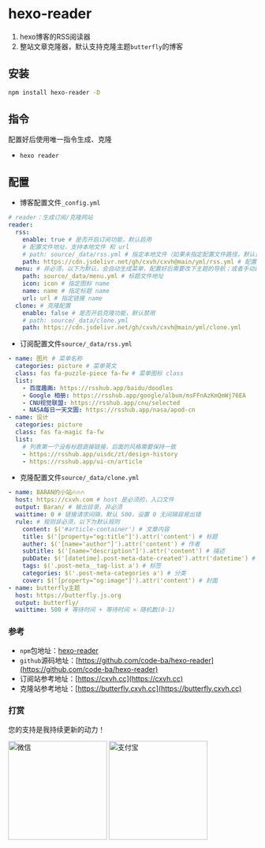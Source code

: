 # hexo-reader
1. hexo博客的RSS阅读器
2. 整站文章克隆器，默认支持克隆主题`butterfly`的博客

## 安装
``` bash
npm install hexo-reader -D
```

## 指令
配置好后使用唯一指令生成、克隆
- `hexo reader`

## 配置
- 博客配置文件`_config.yml`
```yml
# reader：生成订阅/克隆网站
reader:
  rss:
    enable: true # 是否开启订阅功能，默认启用
    # 配置文件地址，支持本地文件 和 url
    # path: source/_data/rss.yml # 指定本地文件（如果未指定配置文件路径，默认读取这个文件）
    path: https://cdn.jsdelivr.net/gh/cxvh/cxvh@main/yml/rss.yml # 配置 url
  menu: # 非必须，以下为默认，会自动生成菜单，配置好后需要改下主题的导航；或者手动配置导航菜单
    path: source/_data/menu.yml # 标题文件地址
    icon: icon # 指定图标 name
    name: name # 指定标题 name
    url: url # 指定链接 name
  clone: # 克隆配置
    enable: false # 是否开启克隆功能，默认禁用
    # path: source/_data/clone.yml
    path: https://cdn.jsdelivr.net/gh/cxvh/cxvh@main/yml/clone.yml
```

- 订阅配置文件`source/_data/rss.yml`
```yml
- name: 图片 # 菜单名称
  categories: picture # 菜单英文
  class: fas fa-puzzle-piece fa-fw # 菜单图标 class
  list:
    - 百度趣画: https://rsshub.app/baidu/doodles
    - Google 相册: https://rsshub.app/google/album/msFFnAzKmQmWj76EA
    - CNU视觉联盟: https://rsshub.app/cnu/selected
    - NASA每日一天文圖: https://rsshub.app/nasa/apod-cn
- name: 设计
  categories: picture
  class: fas fa-magic fa-fw
  list:
    # 列表第一个没有标题直接链接，后面的风格需要保持一致
    - https://rsshub.app/uisdc/zt/design-history
    - https://rsshub.app/ui-cn/article
```

- 克隆配置文件`source/_data/clone.yml`
```yml
- name: BARAN的小站🔥🔥🔥
  host: https://cxvh.com # host 是必须的，入口文件
  output: Baran/ # 输出目录，非必须
  waittime: 0 # 链接请求间隔，默认 500，设置 0 无间隔容易出错
  rule: # 规则非必须，以下为默认规则
    content: $('#article-container') # 文章内容
    title: $('[property="og:title"]').attr('content') # 标题
    auther: $('[name="author"]').attr('content') # 作者
    subtitle: $('[name="description"]').attr('content') # 描述
    pubDate: $('[datetime].post-meta-date-created').attr('datetime') # 发布时间
    tags: $('.post-meta__tag-list a') # 标签
    categories: $('.post-meta-categories a') # 分类
    cover: $('[property="og:image"]').attr('content') # 封面
- name: butterfly主题
  host: https://butterfly.js.org
  output: butterfly/
  waittime: 500 # 等待时间 + 等待时间 × 随机数(0-1)
```

### 参考
- `npm`包地址：[hexo-reader](https://www.npmjs.com/package/hexo-reader)
- `github`源码地址：[https://github.com/code-ba/hexo-reader](https://github.com/code-ba/hexo-reader)
- 订阅站参考地址：[https://cxvh.cc](https://cxvh.cc)
- 克隆站参考地址：[https://butterfly.cxvh.cc](https://butterfly.cxvh.cc)

### 打赏
您的支持是我持续更新的动力！

<img src="https://cdn.jsdelivr.net/gh/cxvh/static@main/img/20210218193037.png" width="200" height="200" alt="微信">
<img src="https://cdn.jsdelivr.net/gh/cxvh/static@main/img/20210218192738.jpg" width="200" height="200" alt="支付宝">